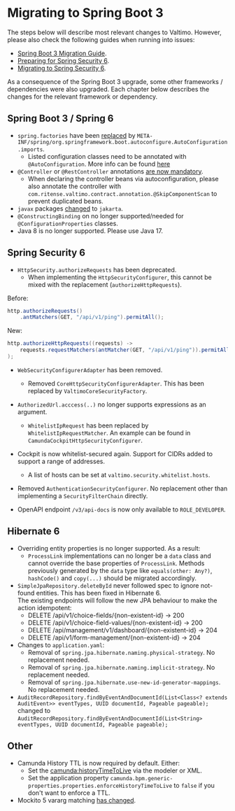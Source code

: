 # Migrating to Spring Boot 3

The steps below will describe most relevant changes to Valtimo.
However, please also check the following guides when running into issues:
- [Spring Boot 3 Migration Guide](https://github.com/spring-projects/spring-boot/wiki/Spring-Boot-3.0-Migration-Guide).
- [Preparing for Spring Security 6](https://docs.spring.io/spring-security/reference/5.8/migration/index.html).
- [Migrating to Spring Security 6](https://docs.spring.io/spring-security/reference/6.0/migration/index.html).

As a consequence of the Spring Boot 3 upgrade, some other frameworks / dependencies were also upgraded. 
Each chapter below describes the changes for the relevant framework or dependency.  

## Spring Boot 3 / Spring 6

- `spring.factories` have been [replaced](https://github.com/spring-projects/spring-boot/wiki/Spring-Boot-3.0-Migration-Guide#auto-configuration-files) by `META-INF/spring/org.springframework.boot.autoconfigure.AutoConfiguration.imports`.
  - Listed configuration classes need to be annotated with `@AutoConfiguration`. More info can be found [here](https://github.com/spring-projects/spring-boot/wiki/Spring-Boot-2.7-Release-Notes#changes-to-auto-configuration)
- `@Controller` or `@RestController` annotations [are now mandatory](https://github.com/spring-projects/spring-framework/issues/22154).
  - When declaring the controller beans via autoconfiguration, please also annotate the controller with `com.ritense.valtimo.contract.annotation.@SkipComponentScan` to prevent duplicated beans.
- `javax` packages [changed](https://github.com/spring-projects/spring-boot/wiki/Spring-Boot-3.0-Migration-Guide#jakarta-ee) to `jakarta`.
- `@ConstructingBinding` on  no longer supported/needed for `@ConfigurationProperties` classes.
- Java 8 is no longer supported. Please use Java 17.

## Spring Security 6

- `HttpSecurity.authorizeRequests` has been deprecated. 
  - When implementing the `HttpSecurityConfigurer`, this cannot be mixed with the replacement (`authorizeHttpRequests`).

Before:
```java
http.authorizeRequests()
    .antMatchers(GET, "/api/v1/ping").permitAll();
```
New:
```java
http.authorizeHttpRequests((requests) ->
    requests.requestMatchers(antMatcher(GET, "/api/v1/ping")).permitAll()
);
```
- `WebSecurityConfigurerAdapter` has been removed.
  - Removed `CoreHttpSecurityConfigurerAdapter`. This has been replaced by `ValtimoCoreSecurityFactory`.
- `AuthorizedUrl.acccess(..)` no longer supports expressions as an argument.
  - `WhitelistIpRequest` has been replaced by `WhitelistIpRequestMatcher`. An example can be found in `CamundaCockpitHttpSecurityConfigurer`.
      
- Cockpit is now whitelist-secured again. Support for CIDRs added to support a range of addresses.
  - A list of hosts can be set at `valtimo.security.whitelist.hosts`.
- Removed `AuthenticationSecurityConfigurer`. No replacement other than implementing a `SecurityFilterChain` directly.
- OpenAPI endpoint `/v3/api-docs` is now only available to `ROLE_DEVELOPER`.

## Hibernate 6

- Overriding entity properties is no longer supported. As a result:
  - `ProcessLink` implementations can no longer be a `data` class and cannot override the base properties of `ProcessLink`. 
  Methods previously generated by the `data` type like `equals(other: Any?)`, `hashCode()` and `copy(...)` should be migrated accordingly.
- `SimpleJpaRepository.deleteById` never followed spec to ignore not-found entities. This has been fixed in Hibernate 6.  
  The existing endpoints will follow the new JPA behaviour to make the action idempotent:
  - DELETE /api/v1/choice-fields/{non-existent-id} -> 200
  - DELETE /api/v1/choice-field-values/{non-existent-id} -> 200
  - DELETE /api/management/v1/dashboard/{non-existent-id} -> 204
  - DELETE /api/v1/form-management/{non-existent-id} -> 204
- Changes to `application.yaml`:
  - Removal of `spring.jpa.hibernate.naming.physical-strategy`. No replacement needed.
  - Removal of `spring.jpa.hibernate.naming.implicit-strategy`. No replacement needed.
  - Removal of `spring.jpa.hibernate.use-new-id-generator-mappings`. No replacement needed.
- `AuditRecordRepository.findByEventAndDocumentId(List<Class<? extends AuditEvent>> eventTypes, UUID documentId, Pageable pageable);` changed to `AuditRecordRepository.findByEventAndDocumentId(List<String> eventTypes, UUID documentId, Pageable pageable);`

## Other   

- Camunda History TTL is now required by default. Either:
  - Set the [camunda:historyTimeToLive](https://docs.camunda.org/manual/7.20/reference/bpmn20/custom-extensions/extension-attributes/#historytimetolive) via the modeler or XML.
  - Set the application property `camunda.bpm.generic-properties.properties.enforceHistoryTimeToLive` to `false` if you don't want to enforce a TTL.
- Mockito 5 vararg matching [has changed](https://github.com/mockito/mockito/releases/tag/v5.0.0).
